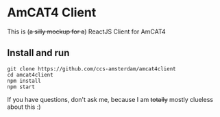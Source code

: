 # AmCAT4 Client

This is (~~a silly mockup for a~~) ReactJS Client for AmCAT4

## Install and run

```
git clone https://github.com/ccs-amsterdam/amcat4client
cd amcat4client
npm install
npm start
```

If you have questions, don't ask me, because I am ~~totally~~ mostly clueless about this :)
